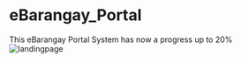 # eBarangay_Portal

This eBarangay Portal System has now a progress up to 20%
![landingpage](https://github.com/nyangvaldez13/eBarangay_Portal/assets/122779622/544bfb79-e5a2-4d25-ba73-216dc00a7575)
